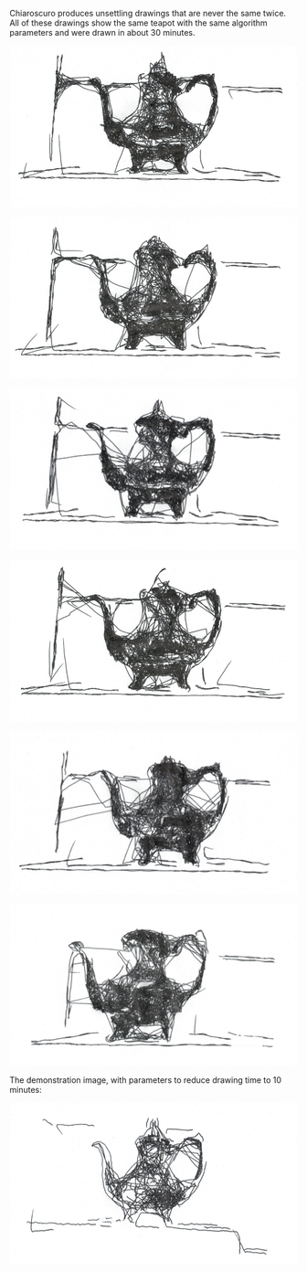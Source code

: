 

Chiaroscuro produces unsettling drawings that are never the same twice. All of these drawings show the same teapot with the same algorithm parameters and were drawn in about 30 minutes.

![Teapot drawing](images/drawings/teapot1.png)

![Teapot drawing](images/drawings/teapot2.png)

![Teapot drawing](images/drawings/teapot3.png)

![Teapot drawing](images/drawings/teapot4.png)

![Teapot drawing](images/drawings/teapot5.png)

![Teapot drawing](images/drawings/teapot6.png)

The demonstration image, with parameters to reduce drawing time to 10 minutes: 

![In-class demo image](images/drawings/teapot_demo.png)
